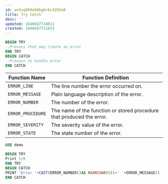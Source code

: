 ```yaml
---
id: ao5vq894m50kg6r6c4202m8
title: Try Catch
desc: ''
updated: 1646687718011
created: 1646687711653
---
```


```sql
BEGIN TRY
--Process that may create an error
END TRY
BEGIN CATCH
--Process to handle error
END CATCH
```

| Function Name     | Function Definition                                                   |
|-------------------|-----------------------------------------------------------------------|
| `ERROR_LINE`      | The line number the error occurred on.                                |
| `ERROR_MESSAGE`   | Plain language description of the error.                              |
| `ERROR_NUMBER`    | The number of the error.                                              |
| `ERROR_PROCEDURE` | The name of the function or stored procedure that produced the error. |
| `ERROR_SEVERITY`  | The severity value of the error.                                      |
| `ERROR_STATE`     | The state number of the error.                                        |

```sql
USE demo

BEGIN TRY
Print 1/0
END TRY
BEGIN CATCH
PRINT 'Error '+CAST(ERROR_NUMBER()AS NVARCHAR(6))+' '+ERROR_MESSAGE()
END CATCH
```
